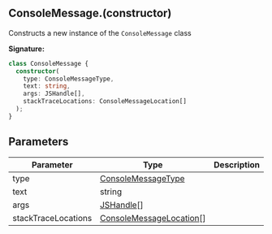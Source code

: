 ## ConsoleMessage.(constructor)

Constructs a new instance of the `ConsoleMessage` class

**Signature:**

```typescript
class ConsoleMessage {
  constructor(
    type: ConsoleMessageType,
    text: string,
    args: JSHandle[],
    stackTraceLocations: ConsoleMessageLocation[]
  );
}
```

## Parameters

| Parameter           | Type                                                                | Description |
| ------------------- | ------------------------------------------------------------------- | ----------- |
| type                | [ConsoleMessageType](./puppeteer.consolemessagetype.md)             |             |
| text                | string                                                              |             |
| args                | [JSHandle](./puppeteer.jshandle.md)\[\]                             |             |
| stackTraceLocations | [ConsoleMessageLocation](./puppeteer.consolemessagelocation.md)\[\] |             |
